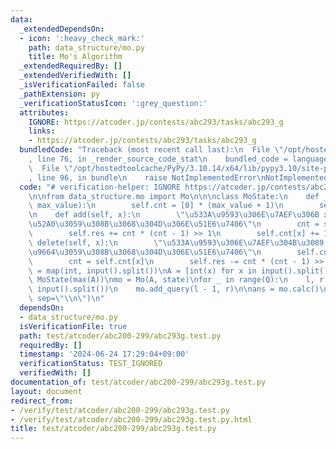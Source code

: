 ```yaml
---
data:
  _extendedDependsOn:
  - icon: ':heavy_check_mark:'
    path: data_structure/mo.py
    title: Mo's Algorithm
  _extendedRequiredBy: []
  _extendedVerifiedWith: []
  _isVerificationFailed: false
  _pathExtension: py
  _verificationStatusIcon: ':grey_question:'
  attributes:
    IGNORE: https://atcoder.jp/contests/abc293/tasks/abc293_g
    links:
    - https://atcoder.jp/contests/abc293/tasks/abc293_g
  bundledCode: "Traceback (most recent call last):\n  File \"/opt/hostedtoolcache/PyPy/3.10.14/x64/lib/pypy3.10/site-packages/onlinejudge_verify/documentation/build.py\"\
    , line 76, in _render_source_code_stat\n    bundled_code = language.bundle(\n\
    \  File \"/opt/hostedtoolcache/PyPy/3.10.14/x64/lib/pypy3.10/site-packages/onlinejudge_verify/languages/python.py\"\
    , line 96, in bundle\n    raise NotImplementedError\nNotImplementedError\n"
  code: "# verification-helper: IGNORE https://atcoder.jp/contests/abc293/tasks/abc293_g\n\
    \n\nfrom data_structure.mo import Mo\n\n\nclass MoState:\n    def __init__(self,\
    \ max_value):\n        self.cnt = [0] * (max_value + 1)\n        self.res = 0\n\
    \n    def add(self, x):\n        \"\u533A\u9593\u306E\u7AEF\u306B x \u3092\u8FFD\
    \u52A0\u3059\u308B\u3068\u304D\u306E\u51E6\u7406\"\n        cnt = self.cnt[x]\n\
    \        self.res += cnt * (cnt - 1) >> 1\n        self.cnt[x] += 1\n\n    def\
    \ delete(self, x):\n        \"\u533A\u9593\u306E\u7AEF\u304B\u3089 x \u3092\u524A\
    \u9664\u3059\u308B\u3068\u304D\u306E\u51E6\u7406\"\n        self.cnt[x] -= 1\n\
    \        cnt = self.cnt[x]\n        self.res -= cnt * (cnt - 1) >> 1\n\n\nN, Q\
    \ = map(int, input().split())\nA = [int(x) for x in input().split()]\nstate =\
    \ MoState(max(A))\nmo = Mo(A, state)\nfor _ in range(Q):\n    l, r = map(int,\
    \ input().split())\n    mo.add_query(l - 1, r)\n\nans = mo.calc()\nprint(*ans,\
    \ sep=\"\\n\")\n"
  dependsOn:
  - data_structure/mo.py
  isVerificationFile: true
  path: test/atcoder/abc200-299/abc293g.test.py
  requiredBy: []
  timestamp: '2024-06-24 17:29:04+09:00'
  verificationStatus: TEST_IGNORED
  verifiedWith: []
documentation_of: test/atcoder/abc200-299/abc293g.test.py
layout: document
redirect_from:
- /verify/test/atcoder/abc200-299/abc293g.test.py
- /verify/test/atcoder/abc200-299/abc293g.test.py.html
title: test/atcoder/abc200-299/abc293g.test.py
---
```

